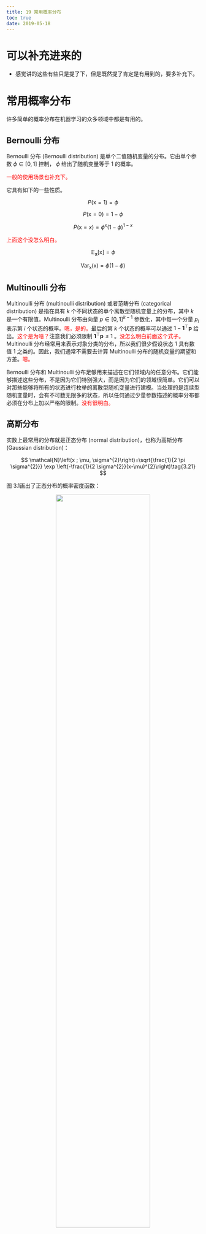 ```yaml
---
title: 19 常用概率分布
toc: true
date: 2019-05-18
---
```

# 可以补充进来的

- 感觉讲的这些有些只是提了下，但是既然提了肯定是有用到的，要多补充下。

# 常用概率分布


许多简单的概率分布在机器学习的众多领域中都是有用的。

## Bernoulli 分布


Bernoulli 分布 (Bernoulli distribution) 是单个二值随机变量的分布。它由单个参数 $\phi \in[0,1]$ 控制， $\phi$ 给出了随机变量等于 $1$ 的概率。

<span style="color:red;">一般的使用场景也补充下。</span>


它具有如下的一些性质。


$$
P(\mathrm{x}=1)=\phi\tag{3.16}
$$

$$
P(\mathrm{x}=0)=1-\phi\tag{3.17}
$$


$$
P(\mathrm{x}=x)=\phi^{x}(1-\phi)^{1-x}\tag{3.18}
$$

<span style="color:red;">上面这个没怎么明白。</span>

$$
\mathbb{E}_{\mathbf{x}}[\mathrm{x}]=\phi\tag{3.19}
$$


$$
\operatorname{Var}_{\mathrm{x}}(\mathrm{x})=\phi(1-\phi)\tag{3.20}
$$



## Multinoulli 分布

Multinoulli 分布 (multinoulli distribution) 或者范畴分布 (categorical distribution) 是指在具有 $k$ 个不同状态的单个离散型随机变量上的分布，其中 $k$ 是一个有限值。Multinoulli 分布由向量 $p \in[0,1]^{k-1}$ 参数化，其中每一个分量 $p_{i}$ 表示第 $i$ 个状态的概率。<span style="color:red;">嗯，是的。</span>最后的第 $k$ 个状态的概率可以通过 $1-\mathbf{1}^{\top} \boldsymbol{p}$ 给出。<span style="color:red;">这个是为啥？</span>注意我们必须限制 $\mathbf{1}^{\top} \boldsymbol{p} \leq 1$ 。<span style="color:red;">没怎么明白前面这个式子。</span> Multinoulli 分布经常用来表示对象分类的分布，所以我们很少假设状态 $1$ 具有数值 $1$ 之类的。因此，我们通常不需要去计算 Multinoulli 分布的随机变量的期望和方差。<span style="color:red;">嗯。</span>


Bernoulli 分布和 Multinoulli 分布足够用来描述在它们领域内的任意分布。它们能够描述这些分布，不是因为它们特别强大，而是因为它们的领域很简单。它们可以对那些能够将所有的状态进行枚举的离散型随机变量进行建模。当处理的是连续型随机变量时，会有不可数无限多的状态，所以任何通过少量参数描述的概率分布都必须在分布上加以严格的限制。<span style="color:red;">没有很明白。</span>

## 高斯分布

实数上最常用的分布就是正态分布 (normal distribution)，也称为高斯分布 (Gaussian distribution)：


$$
\mathcal{N}\left(x ; \mu, \sigma^{2}\right)=\sqrt{\frac{1}{2 \pi \sigma^{2}}} \exp \left(-\frac{1}{2 \sigma^{2}}(x-\mu)^{2}\right)\tag{3.21}
$$



图 3.1画出了正态分布的概率密度函数：

<p align="center">
    <img width="70%" height="70%" src="http://images.iterate.site/blog/image/20190518/EIpT5taNOzDl.png?imageslim">
</p>

图 3.1　正态分布。正态分布 $\mathcal{N}\left(x ; \mu, \sigma^{2}\right)$ 呈现经典的“钟形曲线”的形状，其中中心峰的 $x$ 坐标由 $\mu$ 给出，峰的宽度受 $\sigma$ 控制。在这个示例中，我们展示的是标准正态分布(standard normal distribution)，其中 $\mu=0$， $\sigma=1$。



正态分布由两个参数控制，$\mu \in \mathbb{R}$ 和 $\sigma \in(0, \infty)$ 。参数 $\mu$ 给出了中心峰值的坐标，这也是分布的均值：$\mathbb{E}[\mathrm{x}]=\mu$ 。分布的标准差用 $\sigma$ 表示，方差用 $\sigma^{2}$ 表示。

当我们要对概率密度函数求值时，需要对 $\sigma$ 平方并且取倒数。当我们需要经常对不同参数下的概率密度函数求值时，一种更高效的参数化分布的方式是使用参数 $\beta \in(0, \infty)$ 来控制分布的精度(precision)(或方差的倒数)：<span style="color:red;">什么意思？</span>

$$
\mathcal{N}\left(x ; \mu, \beta^{-1}\right)=\sqrt{\frac{\beta}{2 \pi}} \exp \left(-\frac{1}{2} \beta(x-\mu)^{2}\right)\tag{3.22}
$$

采用正态分布在很多应用中都是一个明智的选择。当我们由于缺乏关于某个实数上分布的先验知识而不知道该选择怎样的形式时，正态分布是默认的比较好的选择，其中有两个原因：



- 第一，我们想要建模的很多分布的真实情况是比较接近正态分布的。中心极限定理(central limit theorem)说明很多独立随机变量的和近似服从正态分布。这意味着在实际中，很多复杂系统都可以被成功地建模成正态分布的噪声，即使系统可以被分解成一些更结构化的部分。<span style="color:red;">嗯，许多随机变量的和近似服从正太分布。嗯，很多复杂系统都可以二笔成功的建模成正态分布的噪声。</span>

- 第二，在具有相同方差的所有可能的概率分布中，正态分布在实数上具有最大的不确定性。因此，我们可以认为正态分布是对模型加入的先验知识量最少的分布。充分利用和证明这个想法需要更多的数学工具，我们推迟到第 19.4.2 节进行讲解。<span style="color:red;">为什么说正态分布在实数上有最大的不确定性？</span>

正态分布可以推广到 $\mathbb{R}^{n}$ 空间，这种情况下被称为多维正态分布(multivariate normal distribution)。它的参数是一个正定对称矩阵 $\Sigma$ ：

$$
\mathcal{N}(x ; \boldsymbol{\mu}, \mathbf{\Sigma})=\sqrt{\frac{1}{(2 \pi)^{n} \operatorname{det}(\boldsymbol{\Sigma})}} \exp \left(-\frac{1}{2}(\boldsymbol{x}-\boldsymbol{\mu})^{\top} \boldsymbol{\Sigma}^{-1}(\boldsymbol{x}-\boldsymbol{\mu})\right)\tag{3.23}
$$

参数 $\boldsymbol{\mu}$ 仍然表示分布的均值，只不过现在是向量值。参数 $\mathbf{\Sigma}$ 给出了分布的协方差矩阵。和单变量的情况类似，当我们希望对很多不同参数下的概率密度函数多次求值时，协方差矩阵并不是一个很高效的参数化分布的方式，因为对概率密度函数求值时需要对 $\mathbf{\Sigma}$ 求逆。我们可以使用一个精度矩阵(precision matrix) $\beta$ 进行替代：

$$
\mathcal{N}\left(x ; \boldsymbol{\mu}, \boldsymbol{\beta}^{-1}\right)=\sqrt{\frac{\operatorname{det}(\boldsymbol{\beta})}{(2 \pi)^{n}}} \exp \left(-\frac{1}{2}(\boldsymbol{x}-\boldsymbol{\mu})^{\top} \boldsymbol{\beta}(\boldsymbol{x}-\boldsymbol{\mu})\right)\tag{3.24}
$$


我们常常把协方差矩阵固定成一个对角阵。一个更简单的版本是各向同性(isotropic)高斯分布，它的协方差矩阵是一个标量乘以单位阵。<span style="color:red;">怎么固定成一个对角阵？什么是各向同性高斯分布？一般在什么时候使用？</span>


## 指数分布和 Laplace 分布

在深度学习中，我们经常会需要一个在 $x=0$ 点处取得边界点(sharp point)的分布。为了实现这一目的，我们可以使用指数分布(exponential distribution)：

$$
p(x ; \lambda)=\lambda \mathbf{1}_{x \geq 0} \exp (-\lambda x)
$$

<span style="color:red;">为什么是这么写的？</span>

指数分布用指示函数(indicator function) $\mathbf{1}_{x \geq 0}$ 来使得当 $x$ 取负值时的概率为零。<span style="color:red;">嗯，好的。</span>

一个联系紧密的概率分布是 Laplace 分布(Laplace distribution)，它允许我们在任意一点μ处设置概率质量的峰值：

$$
\operatorname{Laplace}(x ; \mu, \gamma)=\frac{1}{2 \gamma} \exp \left(-\frac{|x-\mu|}{\gamma}\right)\tag{3.26}
$$

<span style="color:red;">没有很清楚这两个分布一般什么时候使用？效果怎么样？Laplace 分布到底是什么？怎么理解呢？</span>

## Dirac 分布和经验分布

在一些情况下，我们希望概率分布中的所有质量都集中在一个点上。这可以通过 Dirac delta 函数(Dirac delta function) $\delta(x)$ 定义概率密度函数来实现：

$$
p(x)=\delta(x-\mu)\tag{3.27}
$$



Dirac delta 函数被定义成在除了 $0$ 以外的所有点的值都为 $0$ ，但是积分为 $1$。Dirac delta 函数不像普通函数一样对 $x$ 的每一个值都有一个实数值的输出，它是一种不同类型的数学对象，被称为广义函数 (generalized function)，广义函数是依据积分性质定义的数学对象。我们可以把 Dirac delta 函数想成一系列函数的极限点，这一系列函数把除 $0$ 以外的所有点的概率密度越变越小。<span style="color:red;">嗯，有点理解，但是还是有点模糊。</span>

通过把 $p(x)$ 定义成 $\delta$ 函数左移 $-\mu$ 个单位，我们得到了一个在 $x=\mu$ 处具有无限窄也无限高的峰值的概率质量。

Dirac 分布经常作为经验分布(empirical distribution) 的一个组成部分出现：

$$
\hat{p}(\boldsymbol{x})=\frac{1}{m} \sum_{i=1}^{m} \delta\left(\boldsymbol{x}-\boldsymbol{x}^{(i)}\right)\tag{3.28}
$$



经验分布将概率密度 $\frac{1}{m}$ 赋给 $m$ 个点 $\boldsymbol{x}^{(1)}, \ldots, \boldsymbol{x}^{(m)}$ 中的每一个，这些点是给定的数据集或者采样的集合。只有在定义连续型随机变量的经验分布时，Dirac delta函数才是必要的。对于离散型随机变量，情况更加简单：经验分布可以被定义成一个 Multinoulli 分布，对于每一个可能的输入，其概率可以简单地设为在训练集上那个输入值的经验频率(empirical frequency)。<span style="color:red;">嗯。有点理解。但是 对于连续型随机变量的经验分布才是必要的。这个一般来说用在哪里？要怎么用呢？</span>

当我们在训练集上训练模型时，可以认为从这个训练集上得到的经验分布指明了采样来源的分布。关于经验分布另外一种重要的观点是，它是训练数据的似然最大的那个概率密度函数(见第 5.5节)。<span style="color:red;">嗯，对于似然最大 的概念还是要补充下的。不然看到这句总是感觉不是很踏实。</span>



## 分布的混合

### 混合模型

通过组合一些简单的概率分布来定义新的概率分布也是很常见的。一种通用的组合方法是构造混合分布 (mixture distribution)。混合分布由一些组件 (component) 分布构成。每次实验，样本是由哪个组件分布产生的取决于从一个 Multinoulli 分布中采样的结果：<span style="color:red;">是的。</span>


$$
P(\mathrm{x})=\sum_{i} P(\mathrm{c}=i) P(\mathrm{x} | \mathrm{c}=i)\tag{3.29}
$$


这里 $P(\mathrm{c})$ 是对各组件的一个 Multinoulli 分布。

我们已经看过一个混合分布的例子了：实值变量的经验分布对于每一个训练实例来说，就是以 Dirac 分布为组件的混合分布。<span style="color:red;">哎呦喂，真的是这样哎。</span>

混合模型是组合简单概率分布来生成更丰富的分布的一种简单策略。在第 16 章中，我们更加详细地探讨从简单概率分布构建复杂模型的技术。<span style="color:red;">嗯，想知道。看到后补充到这里下。</span>

混合模型使我们能够一瞥以后会用到的一个非常重要的概念-潜变量(latent variable)。潜变量是我们不能直接观测到的随机变量。混合模型的组件标识变量 $\mathrm{c}$ 就是其中一个例子。潜变量在联合分布中可能和  $\mathrm{x}$  有关，在这种情况下，$P(\mathrm{x}, \mathrm{c})=P(\mathrm{x} | \mathrm{c}) P(\mathrm{c})$ 。潜变量的分布 $P(\mathrm{c})$ 以及关联潜变量和观测变量的条件分布 $P(\mathrm{x} | \mathrm{c})$ ，共同决定了分布 $P(\mathrm{x})$ 的形状，尽管描述 $P(\mathrm{x})$ 时可能并不需要潜变量。<span style="color:red;">是的是的，潜变量是非常重要的。而且，从这个地方切入感觉非常 nice。</span>

潜变量将在第 16.5节中深入讨论。<span style="color:red;">嗯，看到后补充下这里。</span>

### 高斯混合模型

一个非常强大且常见的混合模型是高斯混合模型 (Gaussian Mixture Model)，它的组件 $p(\mathbf{x} | \mathbf{c}=i)$ 是高斯分布。每个组件都有各自的参数，均值 $\mu^{(i)}$ 和协方差矩阵 $\Sigma^{(i)}$ 。有一些混合可以有更多的限制。例如，协方差矩阵可以通过 $\boldsymbol{\Sigma}^{(i)}=\boldsymbol{\Sigma}, \forall i$ 的形式在组件之间共享参数。和单个高斯分布一样，高斯混合模型有时会限制每个组件的协方差矩阵为对角的或者各向同性的(标量乘以单位矩阵)。<span style="color:red;">嗯，之前一直有看到过高斯混合模型，现在才比较清楚。那么高斯混合模型一般使用在什么场景下呢？各组件什么时候需要共享参数？各组件的参数要怎么更新和设定？</span>

除了均值和协方差以外，高斯混合模型的参数指明了给每个组件 $i$ 的先验概率(prior probability) $\alpha_{i}=P(\mathrm{c}=i)$ 。“先验”一词表明了在观测到 $\mathbf{x}$ 之前传递给模型关于 $\mathrm{c}$ 的信念。<span style="color:red;">嗯，先验。不过这个地方有个问题，怎么指明各个组件的先验概率的？</span>作为对比，$P(\mathrm{c} | \boldsymbol{x})$ 是后验概率(posterior probability)，因为它是在观测到 $\mathrm{x}$ 之后进行计算的。<span style="color:red;">是的。</span>高斯混合模型是概率密度的万能近似器(universal approximator)，在这种意义下，任何平滑的概率密度都可以用具有足够多组件的高斯混合模型以任意精度来逼近。<span style="color:red;">怎么这么厉害呢！看到这句话，想起了双层神经网络可以用来逼近任何函数。嗯，是不是，确认下。</span>


图 3.2　展示了某个高斯混合模型生成的样本：<span style="color:red;">嗯，之前看到这个图还有点奇怪，现在看嗯，的确是这样。</span>

<p align="center">
    <img width="70%" height="70%" src="http://images.iterate.site/blog/image/20190518/pylDDJQJrzn5.png?imageslim">
</p>

图 3.2 来自高斯混合模型的样本。在这个示例中，有 $3$ 个组件。从左到右：

- 第 $1$ 个组件具有各向同性的协方差矩阵，这意味着它在每个方向上具有相同的方差。
- 第 $2$ 个组件具有对角的协方差矩阵，这意味着它可以沿着每个轴的对齐方向单独控制方差。该示例中，沿着 $x_2$ 轴的方差要比沿着 $x_1$ 轴的方差大。
- 第 $3$ 个组件具有满秩的协方差矩阵，使它能够沿着任意基的方向单独地控制方差。<span style="color:red;">满秩的概念要补充下。</span>



# 相关

- 《深度学习》花书
